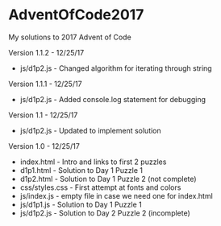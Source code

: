 # AdventOfCode2017
My solutions to 2017 Advent of Code

Version 1.1.2 - 12/25/17
* js/d1p2.js - Changed algorithm for iterating through string

Version 1.1.1 - 12/25/17
* js/d1p2.js - Added console.log statement for debugging

Version 1.1 - 12/25/17
* js/d1p2.js - Updated to implement solution

Version 1.0 - 12/25/17
* index.html - Intro and links to first 2 puzzles
* d1p1.html - Solution to Day 1 Puzzle 1
* d1p2.html - Solution to Day 1 Puzzle 2 (not complete)
* css/styles.css - First attempt at fonts and colors
* js/index.js - empty file in case we need one for index.html
* js/d1p1.js - Solution to Day 1 Puzzle 1
* js/d1p2.js - Solution to Day 2 Puzzle 2 (incomplete)
